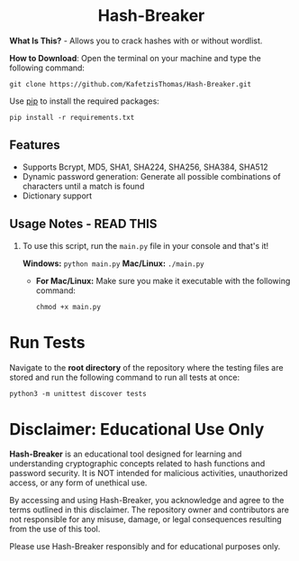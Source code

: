 <h1 align="center">Hash-Breaker</h1>

__What Is This?__ - Allows you to crack hashes with or without wordlist.

__How to Download__: Open the terminal on your machine and type the following command:

```
git clone https://github.com/KafetzisThomas/Hash-Breaker.git
```

Use [pip](https://pip.pypa.io/en/stable) to install the required packages:

```
pip install -r requirements.txt
```

## Features

* Supports Bcrypt, MD5, SHA1, SHA224, SHA256, SHA384, SHA512
* Dynamic password generation: Generate all possible combinations of characters until a match is found
* Dictionary support

## Usage Notes - READ THIS

1. To use this script, run the ```main.py``` file in your console and that's it!

   __Windows:__
   ``` python main.py ```
   __Mac/Linux:__
   ``` ./main.py ```
   * __For Mac/Linux:__ Make sure you make it executable with the following command:
      ```
      chmod +x main.py
      ```

# Run Tests

Navigate to the **root directory** of the repository where the testing files are stored and run the following command to run all tests at once:

``` python3 -m unittest discover tests ```

# Disclaimer: Educational Use Only

**Hash-Breaker** is an educational tool designed for learning and understanding cryptographic concepts related to hash functions and password security. It is NOT intended for malicious activities, unauthorized access, or any form of unethical use.

By accessing and using Hash-Breaker, you acknowledge and agree to the terms outlined in this disclaimer. The repository owner and contributors are not responsible for any misuse, damage, or legal consequences resulting from the use of this tool.

Please use Hash-Breaker responsibly and for educational purposes only.
